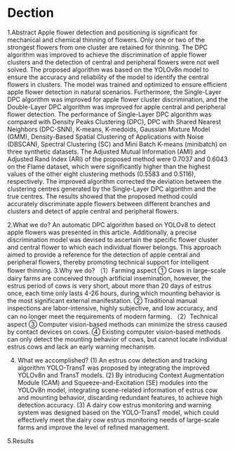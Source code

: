 # Dection
1.Abstract
Apple flower detection and positioning is significant for mechanical and chemical thinning of flowers. Only one or two of the strongest flowers from one cluster are retained for thinning. The DPC algorithm was improved to achieve the discrimination of apple flower clusters and the detection of central and peripheral flowers were not well solved. The proposed algorithm was based on the YOLOv8n model to ensure the accuracy and reliability of the model to identify the central flowers in clusters. The model was trained and optimized to ensure efficient apple flower detection in natural scenarios. Furthermore, the Single-Layer DPC algorithm was improved for apple flower cluster discrimination, and the Double-Layer DPC algorithm was improved for apple central and peripheral flower detection. The performance of Single-Layer DPC algorithm was compared with Density Peaks Clustering (DPC), DPC with Shared Nearest Neighbors (DPC-SNN), K-means, K-medoids, Gaussian Mixture Model (GMM), Density-Based Spatial Clustering of Applications with Noise (DBSCAN), Spectral Clustering (SC) and Mini Batch K-means (minibatch) on three synthetic datasets. The Adjusted Mutual Information (AMI) and Adjusted Rand Index (ARI) of the proposed method were 0.7037 and 0.6043 on the Flame dataset, which were significantly higher than the highest values of the other eight clustering methods (0.5583 and 0.5116), respectively. The improved algorithm corrected the deviation between the clustering centres generated by the Single-Layer DPC algorithm and the true centres. The results showed that the proposed method could accurately discriminate apple flowers between different branches and clusters and detect of apple central and peripheral flowers.

2.What we do?
An automatic DPC algorithm based on YOLOv8 to detect apple flowers was presented in this article. Additionally, a precise discrimination model was devised to ascertain the specific flower cluster and central flower to which each individual flower belongs. This approach aimed to provide a reference for the detection of apple central and peripheral flowers, thereby promoting technical support for intelligent flower thinning.
3.Why we do?
（1）Farming aspect
① Cows in large-scale dairy farms are conceived through artificial insemination, however, the estrus period of cows is very short, about more than 20 days of estrus once, each time only lasts 4-26 hours, during which mounting behavior is the most significant external manifestation.
② Traditional manual inspections are labor-intensive, highly subjective, and low accuracy, and can no longer meet the requirements of modern farming.
（2）Technical aspect
③ Computer vision-based methods can minimize the stress caused by contact devices on cows.
④ Existing computer vision-based methods can only detect the mounting behavior of cows, but cannot locate individual estrus cows and lack an early warning mechanism.

4. What we accomplished?
(1) An estrus cow detection and tracking algorithm YOLO-TransT was proposed by integrating the improved YOLOv8n and TransT models.
(2) By introducing Context Augmentation Module (CAM) and Squeeze-and-Excitation (SE) modules into the YOLOv8n model, integrating scene-related information of estrus cow and mounting behavior, discarding redundant features, to achieve high detection accuracy.
(3) A dairy cow estrus monitoring and warning system was designed based on the YOLO-TransT model, which could effectively meet the dairy cow estrus monitoring needs of large-scale farms and improve the level of refined management.

5.Results
